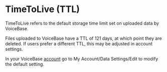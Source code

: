 # TimeToLive (TTL)

TimeToLive refers to the default storage time limit set on uploaded data by VoiceBase.

Files uploaded to VoiceBase have a TTL of 121 days, at which point they are deleted. If users prefer a different TTL, this may be adjusted in account settings.

In your VoiceBase [account](https://app.voicebase.com) go to My Account/Data Settings/Edit to modify the default setting.

